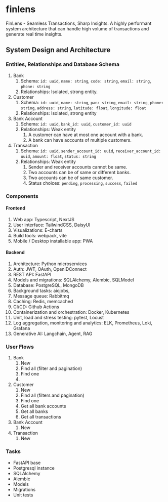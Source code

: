 # finlens
FinLens - Seamless Transactions, Sharp Insights.
A highly performant system architecture that can handle high volume of transactions and generate real time insights.

## System Design and Architecture

### Entities, Relationships and Database Schema
1. Bank
   1. Schema: `id: uuid`, `name: string`, `code: string`, `email: string`, `phone: string` 
   2. Relationships: Isolated, strong entity.
2. Customer
   1. Schema: `id: uuid`, `name: string`, `pan: string`, `email: string`, `phone: string`, `address: string`, `latitude: float`, `longitude: float`
   2. Relationships: Isolated, strong entity
3. Bank Account
   1. Schema: `id: uuid`, `bank_id: uuid`, `customer_id: uuid`
   2. Relationships: Weak entity
      1. A customer can have at most one account with a bank.
      2. A bank can have accounts of multiple customers.
4. Transaction
   1. Schema: `id: uuid`, `sender_account_id: uuid`, `receiver_account_id: uuid`, `amount: float`, `status: string`
   2. Relationships: Weak entity
      1. Sender and receiver accounts cannot be same.
      2. Two accounts can be of same or different banks.
      3. Two accounts can be of same customer.
      4. Status choices: `pending`, `processing`, `success`, `failed`
<!-- 5. Transaction Request
   1. Schema: `id: uuid`, `sender_account_id: uuid`, `receiver_account_id: uuid`, `amount: float`, `status: string`
   2. Relationships: Weak entity
      1. Sender and receiver accounts cannot be same.
      2. Two accounts can be of same or different banks.
      3. Two accounts can be of same customer.
      4. Status choices: `pending`, `success`, `failed` -->


### Components
#### Frontend
1. Web app: Typescript, NextJS
2. User interface: TailwindCSS, DaisyUI
3. Visualizations: E-charts
4. Build tools: webpack, vite
5. Mobile / Desktop installable app: PWA
#### Backend
1. Architecture: Python microservices
2. Auth: JWT, OAuth, OpenIDConnect
3. REST API: FastAPI
4. Models and migrations: SQLAlchemy, Alembic, SQLModel
5. Database: PostgreSQL, MongoDB
6. Background tasks: aiojobs,  
7. Message queue: Rabbitmq
8. Caching: Redis, memcached
9. CI/CD: Github Actions
10. Containerization and orchestration: Docker, Kubernetes
11. Unit, load and stress testing: pytest, Locust
12. Log aggregation, monitoring and analytics: ELK, Prometheus, Loki, Grafana
13. Generative AI: Langchain, Agent, RAG

### User Flows
1. Bank
   1. New
   2. Find all (filter and pagination)
   3. Find one 
   4. 
2. Customer
   1. New
   2. Find all (filters and pagination)
   3. Find one
   4. Get all bank accounts
   5. Get all banks
   6. Get all transactions
3. Bank Account
   1. New
4. Transaction
   1. New

### Tasks
- FastAPI base
- Postgresql instance
- SQLAlchemy
- Alembic
- Models
- Migrations
- Unit tests